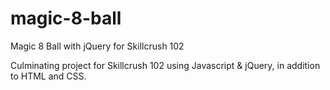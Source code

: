 # magic-8-ball
Magic 8 Ball with jQuery for Skillcrush 102

Culminating project for Skillcrush 102 using Javascript & jQuery, in addition to HTML and CSS.

